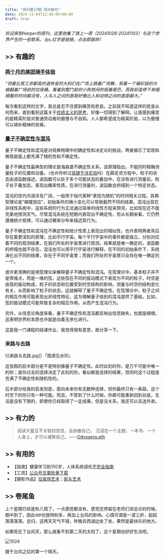 ```yaml
---
title: "周刊第17期 阳光鲜花"
date: 2024-11-04T12:46:05+08:00
draft: true
---
```


*欢迎来到Harper的周刊，这里收集了我上一周（20241028-20241103）与这个世界产生的一些联系。（ps.红字是链接，点击即跳转）*

## >> 有趣的

###  [两个月的美团骑手体验](https://sspai.com/post/93225)

*“领着比我工资都高的退休金的大妈们在广场上跳着广场舞，背着一个编织袋的大娘翻着广场前的垃圾桶。看着别墅门前的小狗悠闲的摇着尾巴，而我却连停下来细细看的时间都没有，人与人之间的差距好像比人和动物之间的差距都大。”*

每次看到这样的文字，我总是忍不住感到痛苦和悲哀。之前我不知道这样的悲哀从何而来，直到看到这篇关于[优绩主义的思考](https://web.okjike.com/originalPost/672728369d53db7b44342ca0)，好像一切得到了解释。让我感到痛苦的是精英阶层对普通劳动者的傲慢与不自知。人人都希望成为精英阶层，以为傲慢可以填补精神的贫瘠。

### [量子不确定性与混沌](https://blog.harperby.cloudns.be/category/idea/quantum-uncertainty/)

量子不确定性和混沌是对经典物理中的确定性和决定论的挑战，两者揭示了宏观和微观层面上都充满了随机性和不确定性。

量子不确定性最典型的理论是海森堡不确定性关系，该原理指出，不能同时精确测量粒子的位置和动量。（也许你听过[双缝干涉实验](https://zh.wikipedia.org/wiki/%E9%9B%99%E7%B8%AB%E5%AF%A6%E9%A9%97)吗）在薛定谔方程中，粒子的状态由波函数描述，波函数可以处于多个可能状态的叠加中，在没有进行测量前，粒子处于叠加态，表现出概率性质。在进行测量时，波函数会坍塌到一个特定状态。

混沌的现代内涵涉及广阔，一般用于指代某种“表现为随机”的时间相关过程。其典型理论是“蝴蝶效应”，初始条件的微小变化可以导致截然不同的结果。混沌出现在非线性系统中，这些系统的行为无法通过简单的线性方程来预测，比如现在还不能完美地预测天气。尽管混沌系统在短期内表现出不确定性，但从长期来看，它仍然遵循统计规律，可以通过概率分布来描述其行为。

量子不确定性和混沌在不确定性和统计性质上表现出的相似性，也许表明两者背后存在着更深刻的原理，比如平行宇宙。每个平行宇宙中的事件都是独立，分别对应着不同的观测结果，在我们所处的宇宙里进行观测，结果就是唯一确定的，波函数的坍塌也就不存在。混沌也可以用平行宇宙进行解释，在不同的初始条件下，系统演化出不同的结果，存在于不同宇宙里；而我们所处的宇宙里只会存在唯一确定的一个。

或许更准确的是用弦理论来解释量子不确定性和混沌。在弦理论中，基本粒子并不是零维点，而是一维的弦，这些弦在不同的振动模式下表现为不同的粒子。时空是由弦的振动构成，粒子的状态和位置受到时空结构的影响，测量与时空的结构变化有关，从而影响了粒子的状态，这就解释了量子不确定性。在弦理论中，粒子之间的相互作用可能表现出非线性特征，这为理解量子级别的混沌提供了基础。比如，弦的振动模式可能导致复杂的相互作用，从而产生混沌行为。

另外，从信息论角度来看，量子不确定性和混沌都反映出信息缺失，也就是熵增。这表明世界的本质也许就是向着无序化进行。

这是我一门课程的结课作业，我觉得很有意思，故分享一下。

### 来路与去路

![[来路与去路.jpg]]
「图源见水印」

这张图的前半部分是不是特别像量子不确定性。此时此刻的你，是万千可能中唯一的你；是你过去的选择决定了此刻的你，看似都是选择的结果，但同时这个过程是充满了不确定性和随机性的。

后半部分给我的启发则是，面向未来你有无数种选择，但你最终只有一条路，这个时空下的你只有一种可能。而且，不管到了什么时候，你都可能重新回到谷底，生活是没有下限的，即使你已经取得了一定成果。但是没关系，我还可以去送外卖。

## >> 有力的

>阅读大量互不关联的信息，会拆散自己。  沉浸在一个主题、一本书、一个人身上，才可以凝聚自己。——[Odysseys.eth](https://web.okjike.com/originalPost/67279f939d53db7b443c14b5)
## >> 有用的

- 【指南】健康学习到150岁，人体系统调优[不完全指南](https://github.com/zijie0/HumanSystemOptimization)
- 【工具】[公众号文章批量下载](https://github.com/jooooock/wechat-article-exporter)
- 【摄影作品】[垃圾场艺术](https://www.cassiovasconcellos.com/series/collectives-2/)；[街头艺术](https://www.oakoak.fr/)


## >> 卷尾鱼

上个星期已经是秋八周了，一点感觉都没有，感觉还停留在老师们讲总论的时候。期中到了，因此ddl也就特别多，再加上台风的影响。心情可谓是一波三折，起起落落落落。总归，这两天天气不错，昨晚去西湖边坐了坐，果然是最快乐的地方。

如果死在了台风天，那么就看不到第二天的太阳了。这个星期也好好生活吧。

![1024](https://ad0e046.webp.li/017sunshine-flower.jpg)

摄于台风之后的第一个晴天。